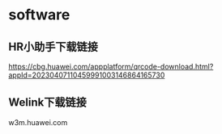 # software


## HR小助手下载链接

https://cbg.huawei.com/appplatform/qrcode-download.html?appId=20230407110459991003146864165730

## Welink下载链接

w3m.huawei.com